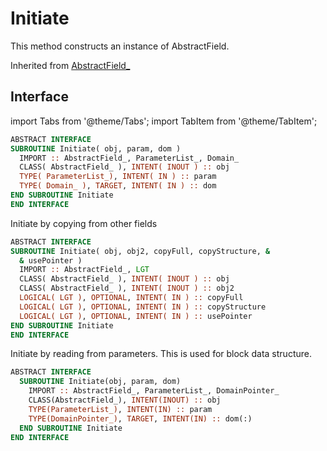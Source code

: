 # Initiate

This method constructs an instance of AbstractField.

Inherited from [AbstractField_](../AbstractField/Initiate.md)

## Interface

import Tabs from '@theme/Tabs';
import TabItem from '@theme/TabItem';

<Tabs>

<TabItem value="1" label="Interface 1" default>

```fortran
ABSTRACT INTERFACE
SUBROUTINE Initiate( obj, param, dom )
  IMPORT :: AbstractField_, ParameterList_, Domain_
  CLASS( AbstractField_ ), INTENT( INOUT ) :: obj
  TYPE( ParameterList_), INTENT( IN ) :: param
  TYPE( Domain_ ), TARGET, INTENT( IN ) :: dom
END SUBROUTINE Initiate
END INTERFACE
```

</TabItem>

<TabItem value="2" label="Interface 2">

Initiate by copying from other fields

```fortran
ABSTRACT INTERFACE
SUBROUTINE Initiate( obj, obj2, copyFull, copyStructure, &
  & usePointer )
  IMPORT :: AbstractField_, LGT
  CLASS( AbstractField_ ), INTENT( INOUT ) :: obj
  CLASS( AbstractField_ ), INTENT( INOUT ) :: obj2
  LOGICAL( LGT ), OPTIONAL, INTENT( IN ) :: copyFull
  LOGICAL( LGT ), OPTIONAL, INTENT( IN ) :: copyStructure
  LOGICAL( LGT ), OPTIONAL, INTENT( IN ) :: usePointer
END SUBROUTINE Initiate
END INTERFACE
```

</TabItem>

<TabItem value="3" label="Interface 3">

Initiate by reading from parameters. This is used for block data structure.

```fortran
ABSTRACT INTERFACE
  SUBROUTINE Initiate(obj, param, dom)
    IMPORT :: AbstractField_, ParameterList_, DomainPointer_
    CLASS(AbstractField_), INTENT(INOUT) :: obj
    TYPE(ParameterList_), INTENT(IN) :: param
    TYPE(DomainPointer_), TARGET, INTENT(IN) :: dom(:)
  END SUBROUTINE Initiate
END INTERFACE
```

</TabItem>

</Tabs>
